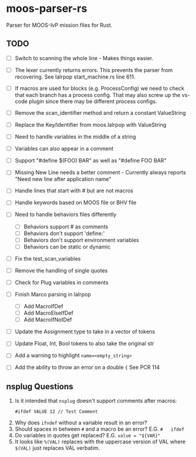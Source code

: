 # moos-parser-rs

Parser for MOOS-IvP mission files for Rust.

## TODO

- [ ] Switch to scanning the whole line - Makes things easier.
- [ ] The lexer currently returns errors. This prevents the parser from recovering. See
      lalrpop start_machine.rs line 611.
- [ ] If macros are used for blocks (e.g. ProcessConfig) we need to check
      that each branch has a process config. That may also screw up the
      vs-code plugin since there may be different process configs.
- [ ] Remove the scan_identifier method and return a constant ValueString
- [ ] Replace the Key/Identifier from moos.lalrpop with ValueString
- [ ] Need to handle variables in the middle of a string
- [ ] Variables can also appear in a comment
- [ ] Support "#define $(FOO) BAR" as well as "#define FOO BAR"
- [ ] Missing New Line needs a better comment - Currently always reports "Need new line after application name"
- [ ] Handle lines that start with # but are not macros
- [ ] Handle keywords based on MOOS file or BHV file
- [ ] Need to handle behaviors files differently
  - [ ] Behaviors support # as comments
  - [ ] Behaviors don't support 'define:'
  - [ ] Behaviors don't support environment variables
  - [ ] Behaviors can be static or dynamic 
- [ ] Fix the test_scan_variables
- [ ] Remove the handling of single quotes
- [ ] Check for Plug variables in comments
- [ ] Finish Marco parsing in lalrpop
  - [ ] Add MacroIfDef
  - [ ] Add MacroElseIfDef
  - [ ] Add MacroIfNotDef
- [ ] Update the Assignment type to take in a vector of tokens
- [ ] Update Float, Int, Bool tokens to also take the original str
- [ ] Add a warning to highlight `name=<empty_string>`
- [ ] Add the ability to throw an error on a double `{` See PCR 114


## nsplug Questions

1. Is it intended that `nsplug` doesn't support comments after macros:
      ```text
      #ifdef VALUE 12 // Test Comment
      ```
1. Why does `ifndef` without a variable result in an error?
1. Should spaces in between `#` and a macro be an error? E.G. `#   ifdef`
1. Do variables in quotes get replaced? E.G. `value = "${VAR}"`
1. It looks like `%(VAL)` replaces with the uppercase version of VAL where `$(VAL)`
   just replaces VAL verbatim.
